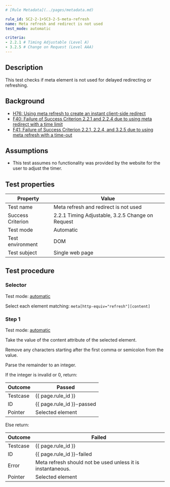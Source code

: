 ```yaml
---
# [Rule Metadata](../pages/metadata.md)

rule_id: SC2-2-1+SC3-2-5-meta-refresh
name: Meta refresh and redirect is not used
test_mode: automatic

criteria:
- 2.2.1 # Timing Adjustable (Level A)
- 3.2.5 # Change on Request (Level AAA)
---
```


## Description

This test checks if meta element is not used for delayed redirecting or refreshing.

## Background

- [H76: Using meta refresh to create an instant client-side redirect](http://www.w3.org/TR/WCAG20-TECHS/H76.html)
- [F40: Failure of Success Criterion 2.2.1 and 2.2.4 due to using meta redirect with a time limit](http://www.w3.org/TR/WCAG20-TECHS/F40.html)
- [F41: Failure of Success Criterion 2.2.1, 2.2.4, and 3.2.5 due to using meta refresh with a time-out](http://www.w3.org/TR/WCAG20-TECHS/F41.html)

## Assumptions

- This test assumes no functionality was provided by the website for the user to adjust the timer.

## Test properties

| Property          | Value
|-------------------|----
| Test name         | Meta refresh and redirect is not used
| Success Criterion | 2.2.1 Timing Adjustable, 3.2.5 Change on Request
| Test mode         | Automatic
| Test environment  | DOM
| Test subject      | Single web page


## Test procedure

### Selector

Test mode: [automatic][AUTO]

Select each element matching: `meta[http-equiv="refresh"][content]`

### Step 1

Test mode: [automatic][AUTO]

Take the value of the content attribute of the selected element.

Remove any characters starting after the first comma or semicolon from the value.

Parse the remainder to an integer.

If the integer is invalid or 0, return:

| Outcome  | Passed
|----------|-----
| Testcase | {{ page.rule_id }}
| ID       | {{ page.rule_id }}-passed
| Pointer  | Selected element

Else return:

| Outcome  | Failed
|----------|-----
| Testcase | {{ page.rule_id }}
| ID       | {{ page.rule_id }}-failed
| Error    | Meta refresh should not be used unless it is instantaneous.
| Pointer  | Selected element

[AUTO]: ../pages/test-modes.html#automatic
[MANUAL]: ../pages/test-modes.html#manual